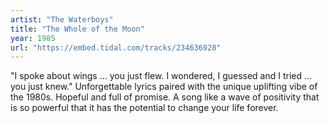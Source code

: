 ```yaml
---
artist: "The Waterboys" 
title: "The Whole of the Moon"
year: 1985
url: "https://embed.tidal.com/tracks/234636928"
---
```


"I spoke about wings ... you just flew. I wondered, I guessed and I tried ...
you just knew." Unforgettable lyrics paired with the unique uplifting vibe of
the 1980s. Hopeful and full of promise. A song like a wave of positivity that
is so powerful that it has the potential to change your life forever.
